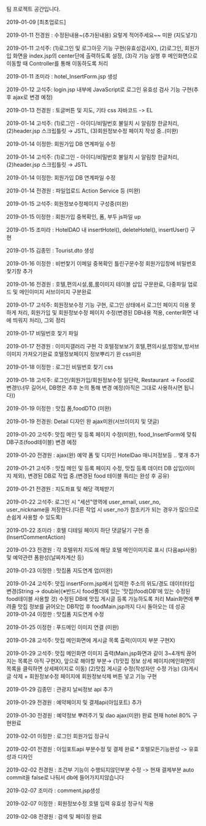 팀 프로젝트 공간입니다.

2019-01-09 [최초업로드]

2019-01-11 전경원 : 수정된내용~(추가된내용) 요렇게 적어주세요~~ 미완 (지도넣기)

2019-01-11 고석주:	(1)로그인 및 로그아웃 기능 구현(유효성검사X),
					(2)로그인, 회원가입 화면을 index.jsp의 center단에 출력하도록 설정,
					(3)각 기능 실행 후 메인화면으로 이동할 때 Controller를 통해 이동하도록 처리
					
2019-01-11 조미라 : hotel_InsertForm.jsp 생성

2019-01-12 고석주: login.jsp 내부에 JavaScript로 로그인 유효성 검사 기능 구현(추후 ajax로 변경 예정)

2019-01-13 전경원 : 토글버튼 및 지도, 기타 css 자바코드 -> EL

2019-01-14 고석주: (1)로그인 - 아이디/비밀번호 불일치 시 알림창 한글처리, (2)header.jsp 스크립틀릿 → JSTL, (3)회원정보수정 페이지 작성 중..(미완)

2019-01-14 이정한: 회원가입 DB 연계파일 수정

2019-01-14 고석주: (1)로그인 - 아이디/비밀번호 불일치 시 알림창 한글처리, (2)header.jsp 스크립틀릿 → JSTL

2019-01-14 이정한: 회원가입 DB 연계파일 수정 

2019-01-14 전경원 : 파일업로드 Action Service 등 (미완)

2019-01-15 고석주: 회원정보수정페이지 구성중(미완)

2019-01-15 이정한 : 회원가입 중복확인, 폼, 부두 js파일 up

2019-01-15 조미라 : HotelDAO 내 insertHotel(), deleteHotel(), insertUser() 구현 

2019-01-15 김종민 : Tourist.dto 생성

2019-01-16 이정한 : 비번찿기 이메일 중복확인 틀린구문수정 회원가입창에 비밀번호찿기창 추가 

2019-01-16 전경원 : 호텔,편의시설,룸,룸이미지 테이블 삽입 구문완료, 다중파일 업로드 및 메인이미지 서브이미지 구분완료 

2019-01-17 고석주: 회원정보수정 기능 구현, 로그인 상태에서 로그인 페이지 이용 못하게 처리, 회원가입 및 회원정보수정 페이지 수정(변경된 DB내용 적용, center화면 내에 띄워지 처리), 그외 정리

2019-01-17 비밀번호 찿기 파일 

2019-01-17 전경원 : 이미지갤러리 구현 각 호텔정보보기 호텔,편의시설,방정보,방서브이미지 가져오기완료
				호텔정보페이지 정보뿌리기 완 css미완
				
2019-01-18 이정한 : 로그인 비밀번호 찾기 css

2019-01-18 고석주: 로그인/회원가입/회원정보수정 일단락, Restaurant → Food로 변경!(너무 길어서, DB명은 추후 논의 통해 변경 예정(아직은 그대로 사용하시면 됩니다))

2019-01-19 이정한 : 맛집 폼,foodDTO (미완)

2019-01-19 전경원: Detail 디자인 완 ajax미완(서브이미지 및 댓글)

2019-01-20 고석주: 맛집 메인 및 등록 페이지 수정(미완), food_InsertForm에 맞춰 DB구조(food테이블) 변경 예정

2019-01-20 전경원 : ajax(완) 예약 폼 및 디자인 HotelDao 매니저정보등 .. 몇개 추가 

2019-01-21 고석주 : 맛집 메인 및 등록 페이지 수정, 맛집 등록 데이터 DB 삽입(이미지 제외), 변경된 DB로 작업 중.(변경된 food 테이블 쿼리는 완성 후 공유)

2019-01-21 전경원 : 지도좌표 및 해당 객체받기

2019-01-22 고석주: 로그인 시 "세션"영역에 user_email, user_no, user_nickname을 저장한다.(다른 작업 시 user_no가 참조키가 되는 경우가 많으므로 손쉽게 사용할 수 있도록)

2019-01-22 조미라 : 호텔 디테일 페이지 하단 댓글달기 구현 중(InsertCommentAction)

2019-01-23 전경원 : 각 호텔위치 지도에 해당 호텔 메인이미지로 표시 (다음api사용) 및 예약관련 폼완성(날짜차계산 등)

2019-01-23 이정한 : 맛집폼 지도연계 업(미완)

2019-01-24 고석주:	맛집 insertForm.jsp에서 입력한 주소의 위도/경도 데이터타입 변경(String → double)(※반드시 food폴더에 있는 '맛집(food)DB'에 있는 수정된 food테이블 사용할 것)
					수정된 DB에 맛집 게시글 등록 가능하도록 처리
					Main화면에 뿌려줄 맛집 정보를 긁어오는 DB작업 후 foodMain.jsp까지 다시 돌아오는 데 성공   
2019-01-24 이정한 : 맛집폼 지도연계 수정
 
2019-01-25 이정한 : 푸드메인 이미지 연결 (미완)

2019-01-28 고석주: 맛집 메인화면에 게시글 목록 출력(이미지 부분 구현X)

2019-01-29 고석주: 맛집 메인화면 이미지 출력(Main.jsp화면과 같이 3~4개씩 끊어지는 목록은 아직 구현X), 앞으로 해야할 부분→ (1)맛집 정보 상세 페이지(메인화면의 목록을 클릭하면 상세페이지로 이동) (2)맛집 게시글 수정(작성자만 수정 가능) (3)게시글 삭제 + 회원정보수정 페이지에 회원정보삭제 버튼 넣고 기능 구현 

2019-01-29 김종민 : 관광지 날씨정보 api 추가 

2019-01-29 전경원 : 예약페이지 및 결제api(아임포트) 추가 

2019-01-30 전경원 : 예약정보 뿌려주기 및 dao ajax(미완) 완료 현재 hotel 80% 구현완료

2019-02-01 이정한 : 로그인 회원가입 정규식 

2019-02-01 전경원 : 아임포트api 부분수정 및 결제 완료  * 호텔모든기능완성 -> 유효성과 디자인

2019-02-02 전경원 : 조건부 기능이 수행되지않던부분 수정 -> 현재 결제부분 auto commit을 false로 나둬서 db에 들어가지지않습니다 

2019-02-07 조미라 : comment.jsp생성

2019-02-07 이정한 : 회원정보수정 호텔 입력 유효성 정규식 적용

2019-02-08 전경원 : 검색 및 페이징 완료
